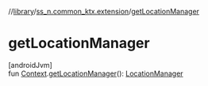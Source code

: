 //[library](../../index.md)/[ss_n.common_ktx.extension](index.md)/[getLocationManager](get-location-manager.md)

# getLocationManager

[androidJvm]\
fun [Context](https://developer.android.com/reference/kotlin/android/content/Context.html).[getLocationManager](get-location-manager.md)(): [LocationManager](https://developer.android.com/reference/kotlin/android/location/LocationManager.html)
